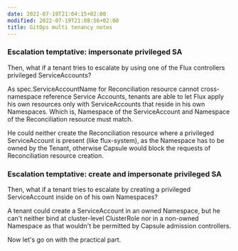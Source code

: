 ```yaml
---
date: 2022-07-19T21:04:15+02:00
modified: 2022-07-19T21:08:56+02:00
title: GitOps multi tenancy notes
---
```


### Escalation temptative: impersonate privileged SA

Then, what if a tenant tries to escalate by using one of the Flux controllers privileged ServiceAccounts?

As spec.ServiceAccountName for Reconciliation resource cannot cross-namespace reference Service Accounts, tenants are able to let Flux apply his own resources only with ServiceAccounts that reside in his own Namespaces. Which is, Namespace of the ServiceAccount and Namespace of the Reconciliation resource must match.

He could neither create the Reconciliation resource where a privileged ServiceAccount is present (like flux-system), as the Namespace has to be owned by the Tenant, otherwise Capsule would block the requests of Reconciliation resource creation.

### Escalation temptative: create and impersonate privileged SA

Then, what if a tenant tries to escalate by creating a privileged ServiceAccount inside on of his own Namespaces?

A tenant could create a ServiceAccount in an owned Namespace, but he can't neither bind at cluster-level ClusterRole nor in a non-owned Namespace as that wouldn't be permitted by Capsule admission controllers.

Now let's go on with the practical part.
